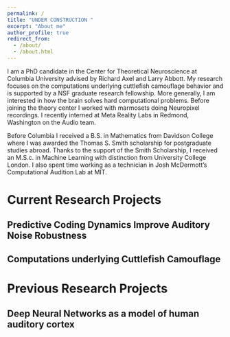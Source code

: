 ```yaml
---
permalink: /
title: "UNDER CONSTRUCTION "
excerpt: "About me"
author_profile: true
redirect_from: 
  - /about/
  - /about.html
---
```


I am a PhD candidate in the Center for Theoretical Neuroscience at Columbia University advised by Richard Axel and Larry Abbott. My research  focuses on the computations underlying cuttlefish camouflage behavior and is supported by a NSF graduate research fellowship. More generally, I am interested in how the brain solves hard computational problems. Before joining the theory center I worked with marmosets doing Neuropixel recordings. I recently interned at Meta Reality Labs in Redmond, Washington on the Audio team. 

Before Columbia I received a B.S. in Mathematics from Davidson College where I was awarded the Thomas S. Smith scholarship for postgraduate studies abroad. Thanks to the support of the Smith Scholarship, I received an M.S.c. in Machine Learning with distinction from University College London. I also spent time working as a technician in Josh McDermott’s Computational Audition Lab at MIT.

Current Research Projects
======

Predictive Coding Dynamics Improve Auditory Noise Robustness
------

Computations underlying Cuttlefish Camouflage
------


Previous Research Projects
=======

Deep Neural Networks as a model of human auditory cortex
-------
